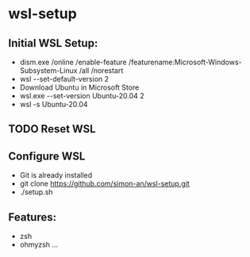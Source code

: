 # wsl-setup

## Initial WSL Setup:

- dism.exe /online /enable-feature /featurename:Microsoft-Windows-Subsystem-Linux /all /norestart
- wsl --set-default-version 2
- Download Ubuntu in Microsoft Store
- wsl.exe --set-version Ubuntu-20.04 2
- wsl -s Ubuntu-20.04

## TODO Reset WSL


## Configure WSL

- Git is already installed
- git clone https://github.com/simon-an/wsl-setup.git
- ./setup.sh


## Features: 

- zsh
- ohmyzsh
...
